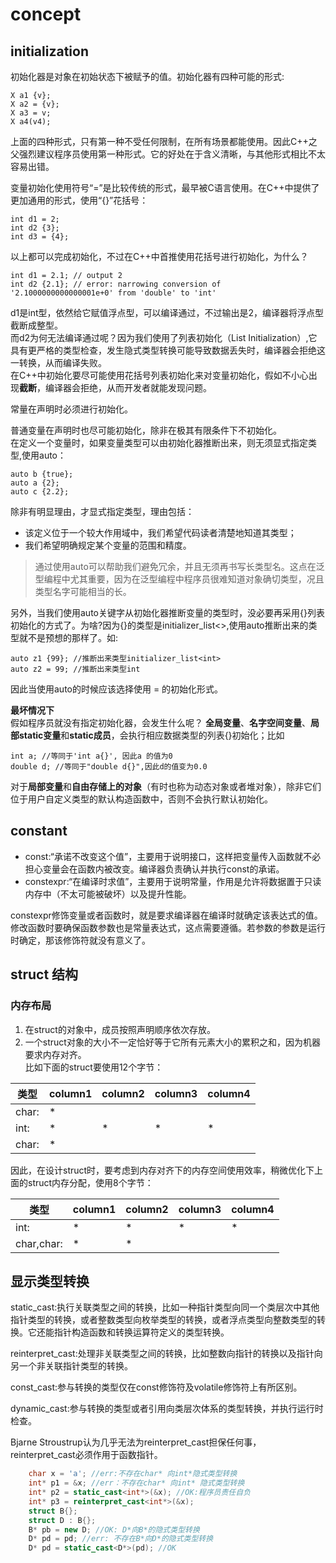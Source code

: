 # concept
## initialization
初始化器是对象在初始状态下被赋予的值。初始化器有四种可能的形式:  
```
X a1 {v};
X a2 = {v};
X a3 = v;
X a4(v4);
```
上面的四种形式，只有第一种不受任何限制，在所有场景都能使用。因此C++之父强烈建议程序员使用第一种形式。它的好处在于含义清晰，与其他形式相比不太容易出错。

变量初始化使用符号“=”是比较传统的形式，最早被C语言使用。在C++中提供了更加通用的形式，使用“{}”花括号：  
```
int d1 = 2;  
int d2 {3};    
int d3 = {4};
```  
以上都可以完成初始化，不过在C++中首推使用花括号进行初始化，为什么？  
```
int d1 = 2.1; // output 2
int d2 {2.1}; // error: narrowing conversion of '2.1000000000000001e+0' from 'double' to 'int'
```
d1是int型，依然给它赋值浮点型，可以编译通过，不过输出是2，编译器将浮点型截断成整型。  
而d2为何无法编译通过呢？因为我们使用了列表初始化（List Initialization）,它具有更严格的类型检查，发生隐式类型转换可能导致数据丢失时，编译器会拒绝这一转换，从而编译失败。  
在C++中初始化要尽可能使用花括号列表初始化来对变量初始化，假如不小心出现**截断**，编译器会拒绝，从而开发者就能发现问题。  

常量在声明时必须进行初始化。  

普通变量在声明时也尽可能初始化，除非在极其有限条件下不初始化。  
在定义一个变量时，如果变量类型可以由初始化器推断出来，则无须显式指定类型,使用auto：
```
auto b {true};
auto a {2};
auto c {2.2};
```  
除非有明显理由，才显式指定类型，理由包括：  
- 该定义位于一个较大作用域中，我们希望代码读者清楚地知道其类型；
- 我们希望明确规定某个变量的范围和精度。  
> 通过使用auto可以帮助我们避免冗余，并且无须再书写长类型名。这点在泛型编程中尤其重要，因为在泛型编程中程序员很难知道对象确切类型，况且类型名字可能相当的长。  

另外，当我们使用auto关键字从初始化器推断变量的类型时，没必要再采用{}列表初始化的方式了。为啥?因为{}的类型是initializer_list<>,使用auto推断出来的类型就不是预想的那样了。如:  
```
auto z1 {99}; //推断出来类型initializer_list<int>
auto z2 = 99; //推断出来类型int
```  
因此当使用auto的时候应该选择使用 = 的初始化形式。


**最坏情况下**  
假如程序员就没有指定初始化器，会发生什么呢？
**全局变量**、**名字空间变量**、**局部static变量**和**static成员**，会执行相应数据类型的列表{}初始化；比如
```
int a; //等同于'int a{}', 因此a 的值为0
double d; //等同于"double d{}",因此d的值变为0.0
```
对于**局部变量**和**自由存储上的对象**（有时也称为动态对象或者堆对象），除非它们位于用户自定义类型的默认构造函数中，否则不会执行默认初始化。  

## constant
- const:“承诺不改变这个值”，主要用于说明接口，这样把变量传入函数就不必担心变量会在函数内被改变。编译器负责确认并执行const的承诺。
- constexpr:“在编译时求值”，主要用于说明常量，作用是允许将数据置于只读内存中（不太可能被破坏）以及提升性能。  

constexpr修饰变量或者函数时，就是要求编译器在编译时就确定该表达式的值。修改函数时要确保函数参数也是常量表达式，这点需要遵循。若参数的参数是运行时确定，那该修饰符就没有意义了。  
## struct 结构 
### 内存布局
1. 在struct的对象中，成员按照声明顺序依次存放。  
2. 一个struct对象的大小不一定恰好等于它所有元素大小的累积之和，因为机器要求内存对齐。  
比如下面的struct要使用12个字节：  

类型 | column1 | column2 | column3  | column4
------- | ------- | ------- | -------  | -------
char: |* | 
int: | * | * | * | * | 
char: |* |

因此，在设计struct时，要考虑到内存对齐下的内存空间使用效率，稍微优化下上面的struct内存分配，使用8个字节：  

类型 | column1 | column2 | column3  | column4
------- | ------- | ------- | -------  | -------
int: | * | * | * | * | 
char,char: |* | * |


## 显示类型转换
static_cast:执行关联类型之间的转换，比如一种指针类型向同一个类层次中其他指针类型的转换，或者整数类型向枚举类型的转换，或者浮点类型向整数类型的转换。它还能指针构造函数和转换运算符定义的类型转换。  

reinterpret_cast:处理非关联类型之间的转换，比如整数向指针的转换以及指针向另一个非关联指针类型的转换。  

const_cast:参与转换的类型仅在const修饰符及volatile修饰符上有所区别。  

dynamic_cast:参与转换的类型或者引用向类层次体系的类型转换，并执行运行时检查。  



Bjarne Stroustrup认为几乎无法为reinterpret_cast担保任何事，reinterpret_cast必须作用于函数指针。

```cpp
    char x = 'a'; //err:不存在char* 向int*隐式类型转换
    int* p1 = &x; //err：不存在char* 向int* 隐式类型转换
    int* p2 = static_cast<int*>(&x); //OK:程序员责任自负
    int* p3 = reinterpret_cast<int*>(&x);
    struct B{};
    struct D : B{};
    B* pb = new D; //OK: D*向B*的隐式类型转换
    D* pd = pd; //err: 不存在B*向D*的隐式类型转换
    D* pd = static_cast<D*>(pd); //OK

```

